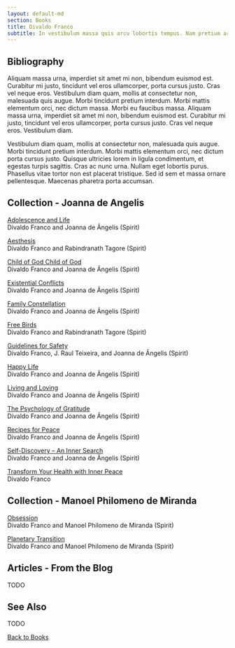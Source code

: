 ```yaml
---
layout: default-md
section: Books
title: Divaldo Franco
subtitle: In vestibulum massa quis arcu lobortis tempus. Nam pretium arcu in odio vulputate luctus.
---
```


## Bibliography

Aliquam massa urna, imperdiet sit amet mi non, bibendum euismod est. Curabitur mi justo, tincidunt vel eros ullamcorper, porta cursus justo. Cras vel neque eros. Vestibulum diam quam, mollis at consectetur non, malesuada quis augue. Morbi tincidunt pretium interdum. Morbi mattis elementum orci, nec dictum massa. Morbi eu faucibus massa. Aliquam massa urna, imperdiet sit amet mi non, bibendum euismod est. Curabitur mi justo, tincidunt vel eros ullamcorper, porta cursus justo. Cras vel neque eros. Vestibulum diam.

Vestibulum diam quam, mollis at consectetur non, malesuada quis augue. Morbi tincidunt pretium interdum. Morbi mattis elementum orci, nec dictum porta cursus justo. Quisque ultricies lorem in ligula condimentum, et egestas turpis sagittis. Cras ac nunc urna. Nullam eget lobortis purus. Phasellus vitae tortor non est placerat tristique. Sed id sem et massa ornare pellentesque. Maecenas pharetra porta accumsan.

## Collection - Joanna de Angelis
[Adolescence and Life](adolescence-and-life)  
Divaldo Franco and Joanna de Ângelis (Spirit)   
  
[Aesthesis](aesthesis)  
Divaldo Franco and Rabindranath Tagore (Spirit)  
  
[Child of God Child of God](child-of-god)  
Divaldo Franco and Joanna de Ângelis (Spirit)  
  
[Existential Conflicts](existential-conflicts)  
Divaldo Franco and Joanna de Ângelis (Spirit)  
   
[Family Constellation](family-constellationBiographyBiography)  
Divaldo Franco and Joanna de Ângelis (Spirit)  
   
[Free Birds](free-birds)  
Divaldo Franco and Rabindranath Tagore (Spirit)  
   
[Guidelines for Safety](guidelines-for-safety)  
Divaldo Franco, J. Raul Teixeira, and Joanna de Ângelis (Spirit)  
   
[Happy Life](happy-life)  
Divaldo Franco and Joanna de Ângelis (Spirit)  
   
[Living and Loving](living-and-loving)  
Divaldo Franco and Joanna de Ângelis (Spirit)  
   
[The Psychology of Gratitude](the-psychology-of-gratitude)  
Divaldo Franco and Joanna de Ângelis (Spirit)  
   
[Recipes for Peace](recipes-for-peace)  
Divaldo Franco and Joanna de Ângelis (Spirit)  
   
[Self-Discovery – An Inner Search](self-discovery-an-inner-search)  
Divaldo Franco and Joanna de Ângelis (Spirit)  
   
[Transform Your Health with Inner Peace](transform-your-health-with-inner-peace)  
Divaldo Franco  

## Collection - Manoel Philomeno de Miranda
[Obsession](obsession)  
Divaldo Franco and Manoel Philomeno de Miranda (Spirit)  
   
[Planetary Transition](planetary-transition)  
Divaldo Franco and Manoel Philomeno de Miranda (Spirit)  
   
## Articles - From the Blog
TODO

## See Also
TODO


<a href="/books" class="button">Back to Books</a>

